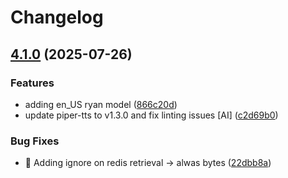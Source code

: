 # Changelog

## [4.1.0](https://github.com/stkr22/tts-batch-api-py/compare/v4.0.1...v4.1.0) (2025-07-26)


### Features

* adding en_US ryan model ([866c20d](https://github.com/stkr22/tts-batch-api-py/commit/866c20da2f4f365be7cc02a2d5e84cbb58c0161c))
* update piper-tts to v1.3.0 and fix linting issues [AI] ([c2d69b0](https://github.com/stkr22/tts-batch-api-py/commit/c2d69b03935f4929facca866001f90fddb4457bf))


### Bug Fixes

* :rotating_light: Adding ignore on redis retrieval -&gt; alwas bytes ([22dbb8a](https://github.com/stkr22/tts-batch-api-py/commit/22dbb8a910372ff6bb2cf7b49445c889cded720c))
